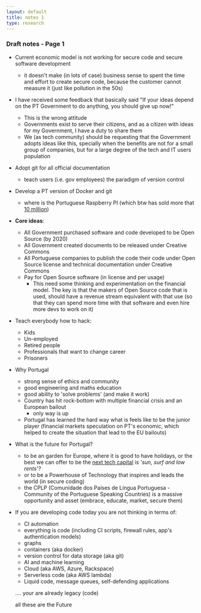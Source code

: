 ```yaml
---
layout: default
title: notes 1
type: research
---
```


### Draft notes - Page 1

* Current economic model is not working for secure code and secure software development
  * it doesn't make (in lots of case) business sense to spent the time and effort to create secure code, because the customer cannot measure it (just like pollution in the 50s)

* I have received some feedback that basically said "If your ideas depend on the PT Government to do anything, you should give up now!"
  * This is the wrong attitude
  * Governments exist to serve their citizens, and as a citizen with ideas for my Government, I have a duty to share them
  * We (as tech community) should be requesting that the Government adopts ideas like this, specially when the benefits are not for a small group of companies, but for a large degree of the tech and IT users population

* Adopt git for all official documentation
  * teach users (i.e. gov employees) the paradigm of version control

* Develop a PT version of Docker and git  
  * where is the Portuguese Raspberry PI (which btw has sold more that [10 million](http://www.bbc.co.uk/news/technology-37305200))

* **Core ideas**:
  * All Government purchased software and code developed to be Open Source (by 2020)
  * All Government created documents to be released under Creative Commons
  * All Portuguese companies to publish the code their code under Open Source license and technical documentation under Creative Commons
  * Pay for Open Source software (in license and per usage)
    * This need some thinking and experimentation on the financial model. The key is that the makers of Open Source code that is used, should have a revenue stream equivalent with that use (so that they can spend more time with that software and even hire more devs to work on it)

* Teach everybody how to hack:
  * Kids
  * Un-employed
  * Retired people
  * Professionals that want to change career
  * Prisoners


* Why Portugal
  * strong sense of ethics and community
  * good engineering and maths education
  * good ability to 'solve problems' (and make it work)
  * Country has hit rock-bottom with multiple financial crisis and an European bailout
    * only way is up
  * Portugal has learned the hard way what is feels like to be the junior player (financial markets speculation on PT's economic, which helped to create the situation that lead to the EU bailouts)

* What is the future for Portugal?
  * to be an garden for Europe, where it is good to have holidays, or the best we can offer to be the [next tech capital](https://www.theguardian.com/world/2016/oct/29/lisbon-web-summit-sun-surf-cheap-rents-tech-capital) is _'sun, surf and low rents'?_
  * or to be a Powerhouse of Technology that inspires and leads the world (in secure coding)
  * the CPLP (Comunidade dos Países de Língua Portuguesa - Community of the Portuguese Speaking Countries) is a massive opportunity and asset (embrace, educate, market, secure them)


* If you are developing code today you are not thinking in terms of:
  * CI automation
  * everything is code (including CI scripts, firewall rules, app's authentication models)
  * graphs
  * containers (aka docker)
  * version control for data storage (aka git)
  * AI and machine learning
  * Cloud (aka AWS, Azure, Rackspace)
  * Serverless code (aka AWS lambda)
  * Liquid code, message queues, self-defending applications

  .... your are already legacy (code)

  all these are the Future
